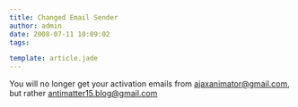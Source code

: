 ```yaml
---
title: Changed Email Sender
author: admin
date: 2008-07-11 10:09:02
tags: 

template: article.jade
---
```


You will no longer get your activation emails from ajaxanimator@gmail.com, but rather antimatter15.blog@gmail.com
